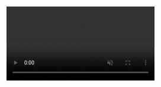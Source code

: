 <p align="center">
  <a href="https://karstencole.github.io/personal-website-v2/">
    <video height="200" autoplay loop muted>
      <source src="BannerVideo.mp4" type="video/mp4">
      Hey I'm Karsten Cole 👋
    </video>
  </a>
</p>

<!--
**KarstenCole/KarstenCole** is a ✨ _special_ ✨ repository because its `README.md` (this file) appears on your GitHub profile.
-->
